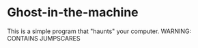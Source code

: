 # Ghost-in-the-machine
This is a simple program that "haunts" your computer.
WARNING: CONTAINS JUMPSCARES

